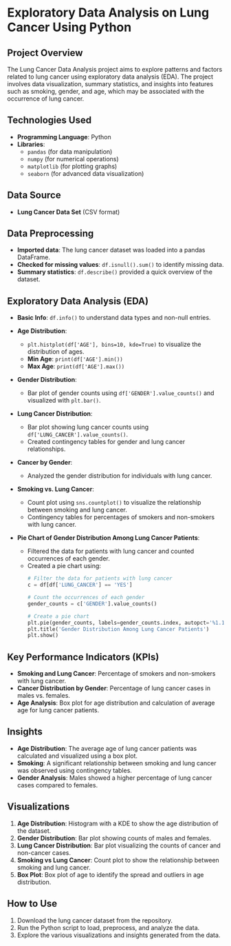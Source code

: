 #  Exploratory Data Analysis on Lung Cancer  Using Python

## Project Overview
The Lung Cancer Data Analysis project aims to explore patterns and factors related to lung cancer using exploratory data analysis (EDA). The project involves data visualization, summary statistics, and insights into features such as smoking, gender, and age, which may be associated with the occurrence of lung cancer.

## Technologies Used
- **Programming Language**: Python
- **Libraries**: 
  - `pandas` (for data manipulation)
  - `numpy` (for numerical operations)
  - `matplotlib` (for plotting graphs)
  - `seaborn` (for advanced data visualization)

## Data Source
- **Lung Cancer Data Set** (CSV format)

## Data Preprocessing
- **Imported data**: The lung cancer dataset was loaded into a pandas DataFrame.
- **Checked for missing values**: `df.isnull().sum()` to identify missing data.
- **Summary statistics**: `df.describe()` provided a quick overview of the dataset.

## Exploratory Data Analysis (EDA)
- **Basic Info**: `df.info()` to understand data types and non-null entries.
- **Age Distribution**:
  - `plt.histplot(df['AGE'], bins=10, kde=True)` to visualize the distribution of ages.
  - **Min Age**: `print(df['AGE'].min())`
  - **Max Age**: `print(df['AGE'].max())`
- **Gender Distribution**:
  - Bar plot of gender counts using `df['GENDER'].value_counts()` and visualized with `plt.bar()`.
- **Lung Cancer Distribution**:
  - Bar plot showing lung cancer counts using `df['LUNG_CANCER'].value_counts()`.
  - Created contingency tables for gender and lung cancer relationships.
- **Cancer by Gender**: 
  - Analyzed the gender distribution for individuals with lung cancer.
- **Smoking vs. Lung Cancer**: 
  - Count plot using `sns.countplot()` to visualize the relationship between smoking and lung cancer.
  - Contingency tables for percentages of smokers and non-smokers with lung cancer.
  
- **Pie Chart of Gender Distribution Among Lung Cancer Patients**:
  - Filtered the data for patients with lung cancer and counted occurrences of each gender.
  - Created a pie chart using:
    ```python
    # Filter the data for patients with lung cancer
    c = df[df['LUNG_CANCER'] == 'YES']

    # Count the occurrences of each gender
    gender_counts = c['GENDER'].value_counts()

    # Create a pie chart
    plt.pie(gender_counts, labels=gender_counts.index, autopct='%1.1f%%', startangle=90)
    plt.title('Gender Distribution Among Lung Cancer Patients')
    plt.show()
    ```

## Key Performance Indicators (KPIs)
- **Smoking and Lung Cancer**: Percentage of smokers and non-smokers with lung cancer.
- **Cancer Distribution by Gender**: Percentage of lung cancer cases in males vs. females.
- **Age Analysis**: Box plot for age distribution and calculation of average age for lung cancer patients.

## Insights
- **Age Distribution**: The average age of lung cancer patients was calculated and visualized using a box plot.
- **Smoking**: A significant relationship between smoking and lung cancer was observed using contingency tables.
- **Gender Analysis**: Males showed a higher percentage of lung cancer cases compared to females.

## Visualizations
1. **Age Distribution**: Histogram with a KDE to show the age distribution of the dataset.
2. **Gender Distribution**: Bar plot showing counts of males and females.
3. **Lung Cancer Distribution**: Bar plot visualizing the counts of cancer and non-cancer cases.
4. **Smoking vs Lung Cancer**: Count plot to show the relationship between smoking and lung cancer.
5. **Box Plot**: Box plot of age to identify the spread and outliers in age distribution.

## How to Use
1. Download the lung cancer dataset from the repository.
2. Run the Python script to load, preprocess, and analyze the data.
3. Explore the various visualizations and insights generated from the data.
